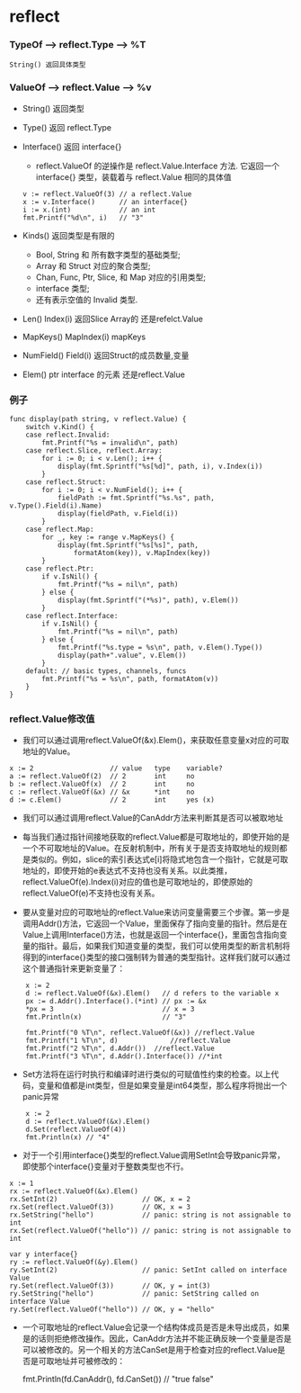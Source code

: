# reflect


### TypeOf  --> reflect.Type --> %T
	String() 返回具体类型

### ValueOf --> reflect.Value --> %v
	
+ String() 返回类型
	
+ Type()  返回 reflect.Type
	
+ Interface() 返回 interface{}
	+ reflect.ValueOf 的逆操作是 reflect.Value.Interface 方法. 它返回一个 	interface{} 类型，装载着与 reflect.Value 相同的具体值

	```
	v := reflect.ValueOf(3) // a reflect.Value
	x := v.Interface()      // an interface{}
	i := x.(int)            // an int
	fmt.Printf("%d\n", i)   // "3"
	```
	
+ Kinds() 返回类型是有限的
	 + Bool, String 和 所有数字类型的基础类型; 
	 + Array 和 Struct 对应的聚合类型; 
	 + Chan, Func, Ptr, Slice, 和 Map 对应的引用类型; 
	 + interface 类型; 
	 + 还有表示空值的 Invalid 类型.

+ Len() Index(i) 返回Slice Array的 还是refelct.Value
	
+ MapKeys()  MapIndex(i) mapKeys
	
+ NumField() Field(i) 返回Struct的成员数量,变量

+ Elem() ptr interface 的元素 还是reflect.Value
	
	
### 例子

```
func display(path string, v reflect.Value) {
	switch v.Kind() {
	case reflect.Invalid:
		fmt.Printf("%s = invalid\n", path)
	case reflect.Slice, reflect.Array:
		for i := 0; i < v.Len(); i++ {
			display(fmt.Sprintf("%s[%d]", path, i), v.Index(i))
		}
	case reflect.Struct:
		for i := 0; i < v.NumField(); i++ {
			fieldPath := fmt.Sprintf("%s.%s", path, v.Type().Field(i).Name)
			display(fieldPath, v.Field(i))
		}
	case reflect.Map:
		for _, key := range v.MapKeys() {
			display(fmt.Sprintf("%s[%s]", path,
				formatAtom(key)), v.MapIndex(key))
		}
	case reflect.Ptr:
		if v.IsNil() {
			fmt.Printf("%s = nil\n", path)
		} else {
			display(fmt.Sprintf("(*%s)", path), v.Elem())
		}
	case reflect.Interface:
		if v.IsNil() {
			fmt.Printf("%s = nil\n", path)
		} else {
			fmt.Printf("%s.type = %s\n", path, v.Elem().Type())
			display(path+".value", v.Elem())
		}
	default: // basic types, channels, funcs
		fmt.Printf("%s = %s\n", path, formatAtom(v))
	}
}

```


### reflect.Value修改值
* 我们可以通过调用reflect.ValueOf(&x).Elem()，来获取任意变量x对应的可取地址的Value。

```
x := 2                   // value   type    variable?
a := reflect.ValueOf(2)  // 2       int     no
b := reflect.ValueOf(x)  // 2       int     no
c := reflect.ValueOf(&x) // &x      *int    no
d := c.Elem()            // 2       int     yes (x)
```


* 我们可以通过调用reflect.Value的CanAddr方法来判断其是否可以被取地址

* 每当我们通过指针间接地获取的reflect.Value都是可取地址的，即使开始的是一个不可取地址的Value。在反射机制中，所有关于是否支持取地址的规则都是类似的。例如，slice的索引表达式e[i]将隐式地包含一个指针，它就是可取地址的，即使开始的e表达式不支持也没有关系。以此类推，reflect.ValueOf(e).Index(i)对应的值也是可取地址的，即使原始的reflect.ValueOf(e)不支持也没有关系。

* 要从变量对应的可取地址的reflect.Value来访问变量需要三个步骤。第一步是调用Addr()方法，它返回一个Value，里面保存了指向变量的指针。然后是在Value上调用Interface()方法，也就是返回一个interface{}，里面包含指向变量的指针。最后，如果我们知道变量的类型，我们可以使用类型的断言机制将得到的interface{}类型的接口强制转为普通的类型指针。这样我们就可以通过这个普通指针来更新变量了：

```
	x := 2
	d := reflect.ValueOf(&x).Elem()   // d refers to the variable x
	px := d.Addr().Interface().(*int) // px := &x
	*px = 3                           // x = 3
	fmt.Println(x)                    // "3"

	fmt.Printf("0 %T\n", reflect.ValueOf(&x)) //reflect.Value
	fmt.Printf("1 %T\n", d)				//reflect.Value
	fmt.Printf("2 %T\n", d.Addr()) 	//reflect.Value
	fmt.Printf("3 %T\n", d.Addr().Interface()) //*int
```

* Set方法将在运行时执行和编译时进行类似的可赋值性约束的检查。以上代码，变量和值都是int类型，但是如果变量是int64类型，那么程序将抛出一个panic异常

```
	x := 2
	d := reflect.ValueOf(&x).Elem()
	d.Set(reflect.ValueOf(4))
	fmt.Println(x) // "4"
```


+ 对于一个引用interface{}类型的reflect.Value调用SetInt会导致panic异常，即使那个interface{}变量对于整数类型也不行。

```
x := 1
rx := reflect.ValueOf(&x).Elem()
rx.SetInt(2)                     // OK, x = 2
rx.Set(reflect.ValueOf(3))       // OK, x = 3
rx.SetString("hello")            // panic: string is not assignable to int
rx.Set(reflect.ValueOf("hello")) // panic: string is not assignable to int

var y interface{}
ry := reflect.ValueOf(&y).Elem()
ry.SetInt(2)                     // panic: SetInt called on interface Value
ry.Set(reflect.ValueOf(3))       // OK, y = int(3)
ry.SetString("hello")            // panic: SetString called on interface Value
ry.Set(reflect.ValueOf("hello")) // OK, y = "hello"
```



* 一个可取地址的reflect.Value会记录一个结构体成员是否是未导出成员，如果是的话则拒绝修改操作。因此，CanAddr方法并不能正确反映一个变量是否是可以被修改的。另一个相关的方法CanSet是用于检查对应的reflect.Value是否是可取地址并可被修改的：

	fmt.Println(fd.CanAddr(), fd.CanSet()) // "true false"









